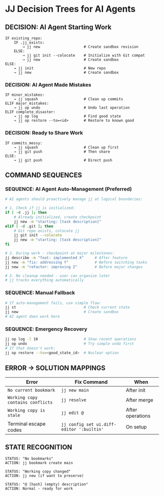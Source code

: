 # JJ Decision Trees for AI Agents

## DECISION: AI Agent Starting Work
```
IF existing_repo:
    IF .jj_exists:
        → jj new                    # Create sandbox revision
    ELSE:
        → jj git init --colocate    # Initialize with Git compat
        → jj new                    # Create sandbox
ELSE:
    → jj init                       # New repo
    → jj new                        # Create sandbox
```

### DECISION: AI Agent Made Mistakes
```
IF minor_mistakes:
    → jj squash                     # Clean up commits
ELIF major_mistakes:
    → jj op undo                    # Undo last operation  
ELIF complete_disaster:
    → jj op log                     # Find good state
    → jj op restore --to=<id>       # Restore to known good
```

### DECISION: Ready to Share Work
```
IF commits_messy:
    → jj squash                     # Clean up first
    → jj git push                   # Then share
ELSE:
    → jj git push                   # Direct push
```

## COMMAND SEQUENCES

### SEQUENCE: AI Agent Auto-Management (Preferred)
```bash
# AI agents should proactively manage jj at logical boundaries:

# 1. Check if jj is initialized:
if [ -d .jj ]; then
    # Already initialized, create checkpoint
    jj new -m "starting: [task description]"
elif [ -d .git ]; then
    # Git repo exists, colocate jj
    jj git init --colocate
    jj new -m "starting: [task description]"
fi

# 2. During work - checkpoint at major milestones:
jj describe -m "feat: implemented X"     # After feature
jj new -m "fix: addressing Y"            # Before switching tasks
jj new -m "refactor: improving Z"        # Before major changes

# 3. No cleanup needed - user can organize later
# jj tracks everything automatically
```

### SEQUENCE: Manual Fallback
```bash
# If auto-management fails, use simple flow:
jj st                               # Check current state
jj new                              # Create sandbox
# AI agent does work here
```

### SEQUENCE: Emergency Recovery
```bash
jj op log -l 10                     # Show recent operations
jj op undo                          # Try simple undo first
# If that doesn't work:
jj op restore --to=<good_state_id>  # Nuclear option
```

## ERROR → SOLUTION MAPPINGS
| Error | Fix Command | When |
|-------|-------------|------|
| `No current bookmark` | `jj new main` | After init |
| `Working copy contains conflicts` | `jj resolve` | After merge |
| `Working copy is stale` | `jj edit @` | After operations |
| Terminal escape codes | `jj config set ui.diff-editor ':builtin'` | On setup |

## STATE RECOGNITION
```
STATUS: "No bookmarks"
ACTION: jj bookmark create main

STATUS: "Working copy changed"  
ACTION: jj new (if want to preserve)

STATUS: "@ [hash] (empty) description"
ACTION: Normal - ready for work
```